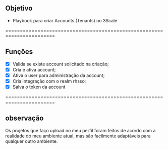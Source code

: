 **Objetivo**
-------------

- Playbook para criar Accounts (Tenants) no 3Scale

=======================================================================

**Funções**
-------------
 
- [x] Valida se existe account solicitado na criação;
- [X] Cria e ativa account;
- [X] Ativa o user para administração da account;
- [X] Cria integração com o realm rhsso;
- [x] Salva o token da account

=======================================================================

**observação**
-------------

Os projetos que faço upload no meu perfil foram feitos de acordo com a realidade do meu ambiente atual, mas são facilmente adaptáveis para qualquer outro ambiente.